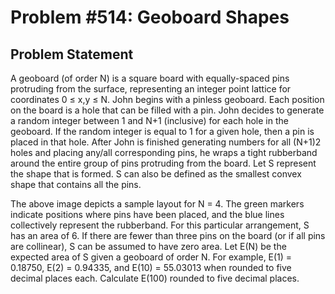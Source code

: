 # Problem #514: Geoboard Shapes 

## Problem Statement 

A geoboard (of order N) is a square board with equally-spaced pins protruding from the surface, representing an integer point lattice for coordinates 0 ≤ x,y ≤ N.
John begins with a pinless geoboard. Each position on the board is a hole that can be filled with a pin. John decides to generate a random integer between 1 and N+1 (inclusive) for each hole in the geoboard. If the random integer is equal to 1 for a given hole, then a pin is placed in that hole.
After John is finished generating numbers for all (N+1)2 holes and placing any/all corresponding pins, he wraps a tight rubberband around the entire group of pins protruding from the board. Let S represent the shape that is formed. S can also be defined as the smallest convex shape that contains all the pins.

The above image depicts a sample layout for N = 4. The green markers indicate positions where pins have been placed, and the blue lines collectively represent the rubberband. For this particular arrangement, S has an area of 6. If there are fewer than three pins on the board (or if all pins are collinear), S can be assumed to have zero area.
Let E(N) be the expected area of S given a geoboard of order N. For example, E(1) = 0.18750, E(2) = 0.94335, and E(10) = 55.03013 when rounded to five decimal places each.
Calculate E(100) rounded to five decimal places.
